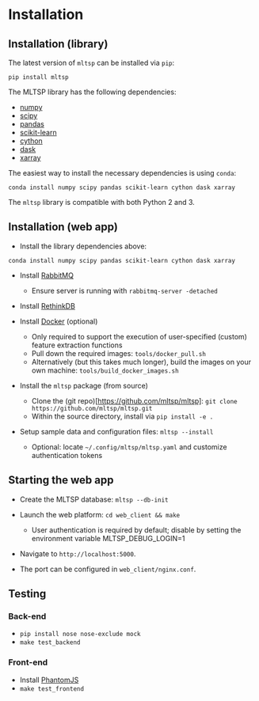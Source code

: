 # Installation
## Installation (library)

The latest version of `mltsp` can be installed via `pip`:
```
pip install mltsp
```

The MLTSP library has the following dependencies:
- [numpy](http://www.numpy.org/)
- [scipy](http://www.scipy.org/)
- [pandas](http://pandas.pydata.org)
- [scikit-learn](http://scikit-learn.org/)
- [cython](http://cython.org/)
- [dask](http://dask.pydata.org/)
- [xarray](http://xarray.pydata.org/)

The easiest way to install the necessary dependencies is using `conda`:
```
conda install numpy scipy pandas scikit-learn cython dask xarray
```

The `mltsp` library is compatible with both Python 2 and 3. 

## Installation (web app)

* Install the library dependencies above:
```
conda install numpy scipy pandas scikit-learn cython dask xarray
```

* Install [RabbitMQ](https://www.rabbitmq.com/download.html)
  * Ensure server is running with `rabbitmq-server -detached`

* Install [RethinkDB](https://www.rethinkdb.com/docs/install/)

* Install [Docker](https://docs.docker.com/engine/installation/) (optional)

  * Only required to support the execution of user-specified (custom) feature extraction functions
  * Pull down the required images: `tools/docker_pull.sh`
  * Alternatively (but this takes much longer), build the images on your own machine:
  `tools/build_docker_images.sh`

* Install the `mltsp` package (from source)
  * Clone the (git repo)[https://github.com/mltsp/mltsp]:
    `git clone https://github.com/mltsp/mltsp.git`
  * Within the source directory, install via `pip install -e .`

* Setup sample data and configuration files: `mltsp --install`
  * Optional: locate `~/.config/mltsp/mltsp.yaml` and customize authentication tokens

## Starting the web app
* Create the MLTSP database: `mltsp --db-init`

* Launch the web platform: `cd web_client && make`
  * User authentication is required by default; disable by setting the
    environment variable MLTSP_DEBUG_LOGIN=1  

* Navigate to `http://localhost:5000`.

* The port can be configured in `web_client/nginx.conf`.

## Testing
### Back-end
- `pip install nose nose-exclude mock`
- `make test_backend`

### Front-end
- Install [PhantomJS](http://phantomjs.org/build.html)
- `make test_frontend`
